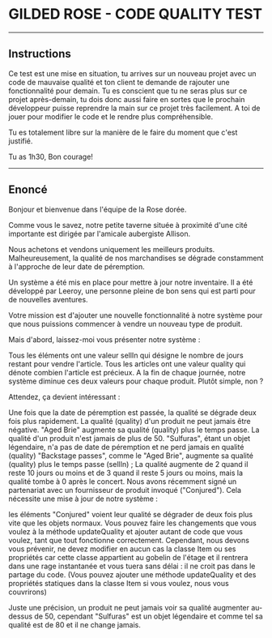 # GILDED ROSE - CODE QUALITY TEST

---

## Instructions

Ce test est une mise en situation, tu arrives sur un nouveau projet avec un code de mauvaise qualité et ton client te demande de rajouter une fonctionnalité pour demain. Tu es conscient que tu ne seras plus sur ce projet après-demain, tu dois donc aussi faire en sortes que le prochain développeur puisse reprendre la main sur ce projet très facilement. A toi de jouer pour modifier le code et le rendre plus compréhensible.

Tu es totalement libre sur la manière de le faire du moment que c'est justifié.

Tu as 1h30, Bon courage!

---

## Enoncé

Bonjour et bienvenue dans l'équipe de la Rose dorée.

Comme vous le savez, notre petite taverne située à proximité d'une cité importante est dirigée par l'amicale aubergiste Allison.

Nous achetons et vendons uniquement les meilleurs produits. Malheureusement, la qualité de nos marchandises se dégrade constamment à l'approche de leur date de péremption.

Un système a été mis en place pour mettre à jour notre inventaire. Il a été développé par Leeroy, une personne pleine de bon sens qui est parti pour de nouvelles aventures.

Votre mission est d'ajouter une nouvelle fonctionnalité à notre système pour que nous puissions commencer à vendre un nouveau type de produit.

Mais d'abord, laissez-moi vous présenter notre système :

Tous les éléments ont une valeur sellIn qui désigne le nombre de jours restant pour vendre l'article.
Tous les articles ont une valeur quality qui dénote combien l'article est précieux.
A la fin de chaque journée, notre système diminue ces deux valeurs pour chaque produit.
Plutôt simple, non ?

Attendez, ça devient intéressant :

Une fois que la date de péremption est passée, la qualité se dégrade deux fois plus rapidement.
La qualité (quality) d'un produit ne peut jamais être négative.
"Aged Brie" augmente sa qualité (quality) plus le temps passe.
La qualité d'un produit n'est jamais de plus de 50.
"Sulfuras", étant un objet légendaire, n'a pas de date de péremption et ne perd jamais en qualité (quality)
"Backstage passes", comme le "Aged Brie", augmente sa qualité (quality) plus le temps passe (sellIn) ; La qualité augmente de 2 quand il reste 10 jours ou moins et de 3 quand il reste 5 jours ou moins, mais la qualité tombe à 0 après le concert.
Nous avons récemment signé un partenariat avec un fournisseur de produit invoqué ("Conjured"). Cela nécessite une mise à jour de notre système :

les éléments "Conjured" voient leur qualité se dégrader de deux fois plus vite que les objets normaux.
Vous pouvez faire les changements que vous voulez à la méthode updateQuality et ajouter autant de code que vous voulez, tant que tout fonctionne correctement. Cependant, nous devons vous prévenir, ne devez modifier en aucun cas la classe Item ou ses propriétés car cette classe appartient au gobelin de l'étage et il rentrera dans une rage instantanée et vous tuera sans délai : il ne croit pas dans le partage du code. (Vous pouvez ajouter une méthode updateQuality et des propriétés statiques dans la classe Item si vous voulez, nous vous couvrirons)

Juste une précision, un produit ne peut jamais voir sa qualité augmenter au-dessus de 50, cependant "Sulfuras" est un objet légendaire et comme tel sa qualité est de 80 et il ne change jamais.
